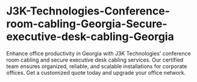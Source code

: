 # J3K-Technologies-Conference-room-cabling-Georgia-Secure-executive-desk-cabling-Georgia
Enhance office productivity in Georgia with J3K Technologies’ conference room cabling and secure executive desk cabling services. Our certified team ensures organized, reliable, and scalable installations for corporate offices. Get a customized quote today and upgrade your office network.
